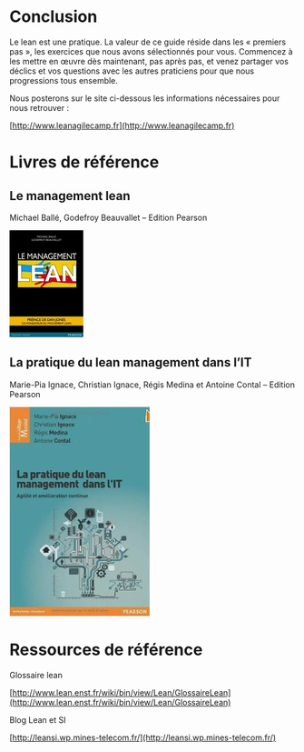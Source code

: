 # Conclusion

Le lean est une pratique. La valeur de ce guide réside dans les
« premiers pas », les exercices que nous avons sélectionnés pour vous.
Commencez à les mettre en œuvre dès maintenant, pas après pas, et venez
partager vos déclics et vos questions avec les autres praticiens pour
que nous progressions tous ensemble.

Nous posterons sur le site ci-dessous les informations nécessaires pour
nous retrouver :

[http://www.leanagilecamp.fr](http://www.leanagilecamp.fr)


# Livres de référence

## Le management lean

Michael Ballé, Godefroy Beauvallet – Edition Pearson

![](images/m73c80f2a.png)

## La pratique du lean management dans l’IT

Marie-Pia Ignace, Christian Ignace, Régis Medina et Antoine Contal –
Edition Pearson

![livre la pratique du lean IT](images/m44286ac1.jpg)


# Ressources de référence

Glossaire lean

[http://www.lean.enst.fr/wiki/bin/view/Lean/GlossaireLean](http://www.lean.enst.fr/wiki/bin/view/Lean/GlossaireLean)

Blog Lean et SI

[http://leansi.wp.mines-telecom.fr/](http://leansi.wp.mines-telecom.fr/)

